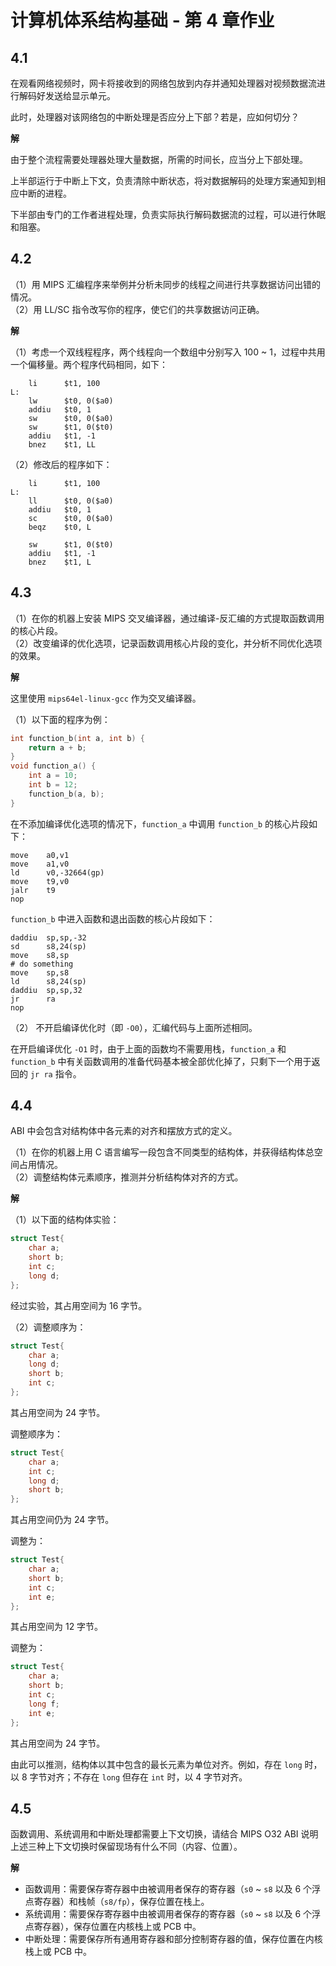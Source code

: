 # 计算机体系结构基础 - 第 4 章作业

## 4.1
在观看网络视频时，网卡将接收到的网络包放到内存并通知处理器对视频数据流进行解码好发送给显示单元。

此时，处理器对该网络包的中断处理是否应分上下部？若是，应如何切分？

**解**

由于整个流程需要处理器处理大量数据，所需的时间长，应当分上下部处理。

上半部运行于中断上下文，负责清除中断状态，将对数据解码的处理方案通知到相应中断的进程。

下半部由专门的工作者进程处理，负责实际执行解码数据流的过程，可以进行休眠和阻塞。

## 4.2
（1）用 MIPS 汇编程序来举例并分析未同步的线程之间进行共享数据访问出错的情况。  
（2）用 LL/SC 指令改写你的程序，使它们的共享数据访问正确。

**解**

（1）考虑一个双线程程序，两个线程向一个数组中分别写入 100 ~ 1，过程中共用一个偏移量。两个程序代码相同，如下：
```plain
    li      $t1, 100
L:
    lw      $t0, 0($a0)
    addiu   $t0, 1
    sw      $t0, 0($a0)
    sw      $t1, 0($t0)
    addiu   $t1, -1
    bnez    $t1, LL
```

（2）修改后的程序如下：
```plain
    li      $t1, 100
L:
    ll      $t0, 0($a0)
    addiu   $t0, 1
    sc      $t0, 0($a0)
    beqz    $t0, L

    sw      $t1, 0($t0)
    addiu   $t1, -1
    bnez    $t1, L
```

## 4.3
（1）在你的机器上安装 MIPS 交叉编译器，通过编译-反汇编的方式提取函数调用的核心片段。  
（2）改变编译的优化选项，记录函数调用核心片段的变化，并分析不同优化选项的效果。

**解**

这里使用 `mips64el-linux-gcc` 作为交叉编译器。

（1）以下面的程序为例：
```c
int function_b(int a, int b) {
    return a + b;
}
void function_a() {
    int a = 10; 
    int b = 12;
    function_b(a, b);
}
```

在不添加编译优化选项的情况下，`function_a` 中调用 `function_b` 的核心片段如下：
```plain
move    a0,v1
move    a1,v0
ld      v0,-32664(gp)
move    t9,v0
jalr    t9
nop
```
`function_b` 中进入函数和退出函数的核心片段如下：
```plain
daddiu  sp,sp,-32
sd      s8,24(sp)
move    s8,sp
# do something
move    sp,s8
ld      s8,24(sp)
daddiu  sp,sp,32
jr      ra
nop
```

（2）
不开启编译优化时（即 `-O0`），汇编代码与上面所述相同。

在开启编译优化 `-O1` 时，由于上面的函数均不需要用栈，`function_a` 和 `function_b` 中有关函数调用的准备代码基本被全部优化掉了，只剩下一个用于返回的 `jr ra` 指令。

## 4.4
ABI 中会包含对结构体中各元素的对齐和摆放方式的定义。

（1）在你的机器上用 C 语言编写一段包含不同类型的结构体，并获得结构体总空间占用情况。  
（2）调整结构体元素顺序，推测并分析结构体对齐的方式。

**解**

（1）以下面的结构体实验：
```c
struct Test{
    char a;
    short b;
    int c;
    long d;
};
```
经过实验，其占用空间为 16 字节。

（2）调整顺序为：
```c
struct Test{
    char a;
    long d;
    short b;
    int c;
};
```
其占用空间为 24 字节。

调整顺序为：
```c
struct Test{
    char a;
    int c;
    long d;
    short b;
};
```
其占用空间仍为 24 字节。

调整为：
```c
struct Test{
    char a;
    short b;
    int c;
    int e;
};
```
其占用空间为 12 字节。

调整为：
```c
struct Test{
    char a;
    short b;
    int c;
    long f;
    int e;
};
```
其占用空间为 24 字节。

由此可以推测，结构体以其中包含的最长元素为单位对齐。例如，存在 `long` 时，以 8 字节对齐；不存在 `long` 但存在 `int` 时，以 4 字节对齐。

## 4.5
函数调用、系统调用和中断处理都需要上下文切换，请结合 MIPS O32 ABI 说明上述三种上下文切换时保留现场有什么不同（内容、位置）。

**解**

* 函数调用：需要保存寄存器中由被调用者保存的寄存器（`s0` ~ `s8` 以及 6 个浮点寄存器）和栈帧（`s8/fp`），保存位置在栈上。
* 系统调用：需要保存寄存器中由被调用者保存的寄存器（`s0` ~ `s8` 以及 6 个浮点寄存器），保存位置在内核栈上或 PCB 中。
* 中断处理：需要保存所有通用寄存器和部分控制寄存器的值，保存位置在内核栈上或 PCB 中。